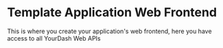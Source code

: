 # Template Application Web Frontend

This is where you create your application's web frontend, here you have access to all YourDash Web APIs